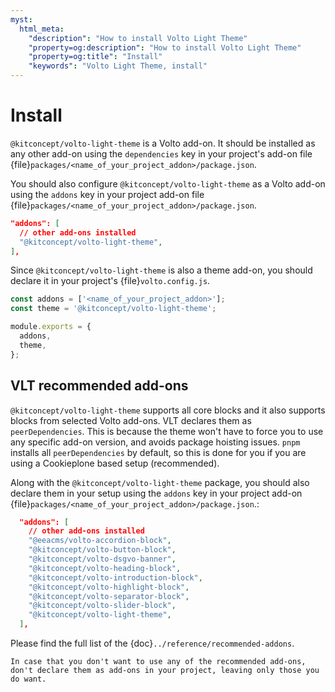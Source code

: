 ```yaml
---
myst:
  html_meta:
    "description": "How to install Volto Light Theme"
    "property=og:description": "How to install Volto Light Theme"
    "property=og:title": "Install"
    "keywords": "Volto Light Theme, install"
---
```


# Install
`@kitconcept/volto-light-theme` is a Volto add-on.
It should be installed as any other add-on using the `dependencies` key in your project's add-on file {file}`packages/<name_of_your_project_addon>/package.json`.

You should also configure `@kitconcept/volto-light-theme` as a Volto add-on using the `addons` key in your project add-on file {file}`packages/<name_of_your_project_addon>/package.json`.

```json
"addons": [
  // other add-ons installed
  "@kitconcept/volto-light-theme",
],
```

Since `@kitconcept/volto-light-theme` is also a theme add-on, you should declare it in your project's {file}`volto.config.js`.

```js
const addons = ['<name_of_your_project_addon>'];
const theme = '@kitconcept/volto-light-theme';

module.exports = {
  addons,
  theme,
};
```

## VLT recommended add-ons

`@kitconcept/volto-light-theme` supports all core blocks and it also supports blocks from selected Volto add-ons.
VLT declares them as `peerDependencies`.
This is because the theme won't have to force you to use any specific add-on version, and avoids package hoisting issues.
`pnpm` installs all `peerDependencies` by default, so this is done for you if you are using a Cookieplone based setup (recommended).

Along with the `@kitconcept/volto-light-theme` package, you should also declare them in your setup using the `addons` key in your project add-on {file}`packages/<name_of_your_project_addon>/package.json`.:

```json
  "addons": [
    // other add-ons installed
    "@eeacms/volto-accordion-block",
    "@kitconcept/volto-button-block",
    "@kitconcept/volto-dsgvo-banner",
    "@kitconcept/volto-heading-block",
    "@kitconcept/volto-introduction-block",
    "@kitconcept/volto-highlight-block",
    "@kitconcept/volto-separator-block",
    "@kitconcept/volto-slider-block",
    "@kitconcept/volto-light-theme",
  ],
```

Please find the full list of the {doc}`../reference/recommended-addons`.

```{note}
In case that you don't want to use any of the recommended add-ons, don't declare them as add-ons in your project, leaving only those you do want.
```

